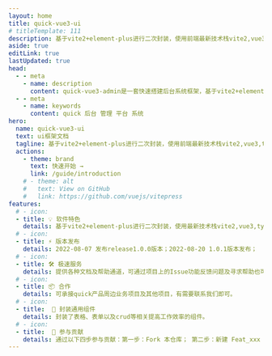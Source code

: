 ```yaml
---
layout: home
title: quick-vue3-ui
# titleTemplate: 111
description: 基于vite2+element-plus进行二次封装，使用前端最新技术栈vite2,vue3,typescript,pinia等等。
aside: true
editLink: true
lastUpdated: true
head:
  - - meta
    - name: description
      content: quick-vue3-admin是一套快速搭建后台系统框架，基于vite2+element-plus进行二次封装，使用最新技术栈vite2,vue3,typescript,pinia等等。
  - - meta
    - name: keywords
      content: quick 后台 管理 平台 系统
hero:
  name: quick-vue3-ui
  text: ui框架文档
  tagline: 基于vite2+element-plus进行二次封装，使用前端最新技术栈vite2,vue3,typescript,pinia等等。
  actions:
    - theme: brand
      text: 快速开始 →
      link: /guide/introduction
    # - theme: alt
    #   text: View on GitHub
    #   link: https://github.com/vuejs/vitepress
features:
  # - icon:  
  - title: 💡 软件特色
    details: 基于vite2+element-plus进行二次封装，使用最新技术栈vite2,vue3,typescript,pinia等等。
  # - icon: 
  - title: ⚡️ 版本发布
    details: 2022-08-07 发布release1.0.0版本；2022-08-20 1.0.1版本发布；
  # - icon: 
  - title: 🛠️ 极速服务
    details: 提供各种文档及帮助通道，可通过项目上的Issue功能反馈问题及寻求帮助也可以通过产品的qq群咨询相关难点。
  # - icon: 
  - title: 📦 合作
    details: 可承接quick产品周边业务项目及其他项目，有需要联系我们即可。
  # - icon:
  - title:  🔩 封装通用组件
    details: 封装了表格、表单以及crud等相关提高工作效率的组件。
  # - icon: 
  - title:  🔑 参与贡献
    details: 通过以下四步参与贡献：第一步：Fork 本仓库； 第二步：新建 Feat_xxx 分支；  第三步：提交代码； 第四步：新建 Pull Request；
---
```

